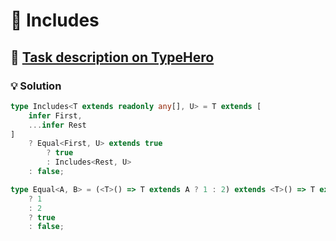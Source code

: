 # 📝 Includes

## 🔗 [Task description on TypeHero](https://typehero.dev/challenge/includes)

### 💡 Solution

```typescript
type Includes<T extends readonly any[], U> = T extends [
	infer First,
	...infer Rest
]
	? Equal<First, U> extends true
		? true
		: Includes<Rest, U>
	: false;

type Equal<A, B> = (<T>() => T extends A ? 1 : 2) extends <T>() => T extends B
	? 1
	: 2
	? true
	: false;
```
